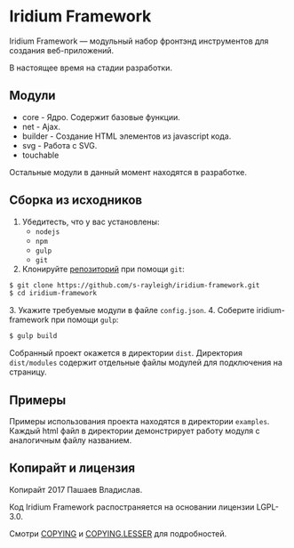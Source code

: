 # Iridium Framework
Iridium Framework &mdash; модульный набор фронтэнд инструментов для создания веб-приложений.

В настоящее время на стадии разработки.
## Модули
* core - Ядро. Содержит базовые функции.
* net - Ajax.
* builder - Создание HTML элементов из javascript кода.
* svg - Работа с SVG.
* touchable

Остальные модули в данный момент находятся в разработке.
## Сборка из исходников
1. Убедитесть, что у вас установлены:
	* `nodejs`
	* `npm`
	* `gulp`
	* `git`
2. Клонируйте [репозиторий] при помощи `git`:
```sh
$ git clone https://github.com/s-rayleigh/iridium-framework.git
$ cd iridium-framework
```
[репозиторий]: https://github.com/s-rayleigh/iridium-framework
3. Укажите требуемые модули в файле `config.json`.
4. Соберите iridium-framework при помощи `gulp`:
```sh
$ gulp build
```
Собранный проект окажется в директории `dist`.
Директория `dist/modules` содержит отдельные файлы модулей для подключения на страницу.
## Примеры
Примеры использования проекта находятся в директории `examples`. Каждый html файл в директории демонстрирует работу модуля с аналогичным файлу названием.

## Копирайт и лицензия
Копирайт 2017 Пашаев Владислав.

Код Iridium Framework распостраняется на основании лицензии LGPL-3.0.

Смотри [COPYING](COPYING) и [COPYING.LESSER](COPYING.LESSER) для подробностей.